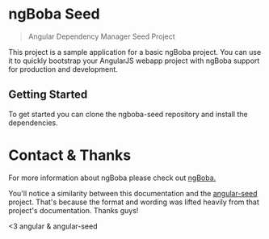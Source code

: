 ngBoba Seed
===================================
> Angular Dependency Manager Seed Project

This project is a sample application for a basic ngBoba project.
You can use it to quickly bootstrap your AngularJS webapp project
with ngBoba support for production and development.

## Getting Started
To get started you can clone the ngboba-seed repository and install the dependencies.

# Contact & Thanks
For more information about ngBoba please check out [ngBoba.](http://ng-boba.github.io/)

You'll notice a similarity between this documentation and the [angular-seed](https://github.com/angular/angular-seed)
project. That's because the format and wording was lifted heavily
from that project's documentation. Thanks guys!

<3 angular & angular-seed
